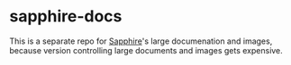 # sapphire-docs
This is a separate repo for [Sapphire](https://github.com/geo-fluid-dynamics/sapphire)'s large documenation and images, because version controlling large documents and images gets expensive.
